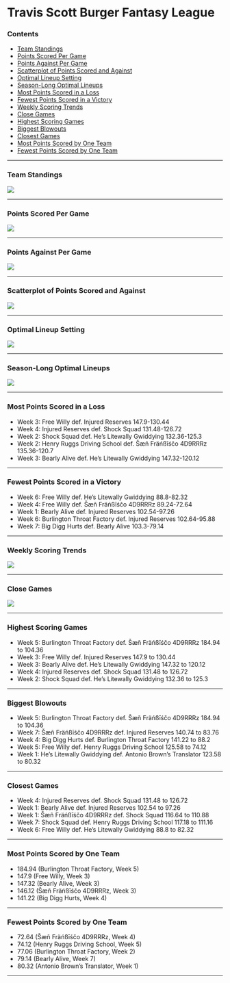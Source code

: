 Travis Scott Burger Fantasy League
================

### Contents

- [Team Standings](#team-standings)
- [Points Scored Per Game](#points-scored-per-game)
- [Points Against Per Game](#points-against-per-game)
- [Scatterplot of Points Scored and
  Against](#scatterplot-of-points-scored-and-against)
- [Optimal Lineup Setting](#optimal-lineup-setting)
- [Season-Long Optimal Lineups](#season-long-optimal-lineups)
- [Most Points Scored in a Loss](#most-points-scored-in-a-loss)
- [Fewest Points Scored in a
  Victory](#fewest-points-scored-in-a-victory)
- [Weekly Scoring Trends](#weekly-scoring-trends)
- [Close Games](#close-games)
- [Highest Scoring Games](#highest-scoring-games)
- [Biggest Blowouts](#biggest-blowouts)
- [Closest Games](#closest-games)
- [Most Points Scored by One Team](#most-points-scored-by-one-team)
- [Fewest Points Scored by One Team](#fewest-points-scored-by-one-team)

------------------------------------------------------------------------

### Team Standings

![](README_files/figure-gfm/unnamed-chunk-2-1.png)<!-- -->

------------------------------------------------------------------------

### Points Scored Per Game

![](README_files/figure-gfm/unnamed-chunk-3-1.png)<!-- -->

------------------------------------------------------------------------

### Points Against Per Game

![](README_files/figure-gfm/unnamed-chunk-4-1.png)<!-- -->

------------------------------------------------------------------------

### Scatterplot of Points Scored and Against

![](README_files/figure-gfm/unnamed-chunk-5-1.png)<!-- -->

------------------------------------------------------------------------

### Optimal Lineup Setting

![](README_files/figure-gfm/unnamed-chunk-6-1.png)<!-- -->

------------------------------------------------------------------------

### Season-Long Optimal Lineups

![](README_files/figure-gfm/unnamed-chunk-7-1.png)<!-- -->

------------------------------------------------------------------------

### Most Points Scored in a Loss

- Week 3: Free Willy def. Injured Reserves 147.9-130.44
- Week 4: Injured Reserves def. Shock Squad 131.48-126.72
- Week 2: Shock Squad def. He’s Litewally Gwiddying 132.36-125.3
- Week 2: Henry Ruggs Driving School def. Šæñ Fräńßīśčo 4D9RRRz
  135.36-120.7
- Week 3: Bearly Alive def. He’s Litewally Gwiddying 147.32-120.12

------------------------------------------------------------------------

### Fewest Points Scored in a Victory

- Week 6: Free Willy def. He’s Litewally Gwiddying 88.8-82.32
- Week 4: Free Willy def. Šæñ Fräńßīśčo 4D9RRRz 89.24-72.64
- Week 1: Bearly Alive def. Injured Reserves 102.54-97.26
- Week 6: Burlington Throat Factory def. Injured Reserves 102.64-95.88
- Week 7: Big Digg Hurts def. Bearly Alive 103.3-79.14

------------------------------------------------------------------------

### Weekly Scoring Trends

![](README_files/figure-gfm/unnamed-chunk-10-1.png)<!-- -->

------------------------------------------------------------------------

### Close Games

![](README_files/figure-gfm/unnamed-chunk-11-1.png)<!-- -->

------------------------------------------------------------------------

### Highest Scoring Games

- Week 5: Burlington Throat Factory def. Šæñ Fräńßīśčo 4D9RRRz 184.94 to
  104.36
- Week 3: Free Willy def. Injured Reserves 147.9 to 130.44
- Week 3: Bearly Alive def. He’s Litewally Gwiddying 147.32 to 120.12
- Week 4: Injured Reserves def. Shock Squad 131.48 to 126.72
- Week 2: Shock Squad def. He’s Litewally Gwiddying 132.36 to 125.3

------------------------------------------------------------------------

### Biggest Blowouts

- Week 5: Burlington Throat Factory def. Šæñ Fräńßīśčo 4D9RRRz 184.94 to
  104.36
- Week 7: Šæñ Fräńßīśčo 4D9RRRz def. Injured Reserves 140.74 to 83.76
- Week 4: Big Digg Hurts def. Burlington Throat Factory 141.22 to 88.2
- Week 5: Free Willy def. Henry Ruggs Driving School 125.58 to 74.12
- Week 1: He’s Litewally Gwiddying def. Antonio Brown’s Translator
  123.58 to 80.32

------------------------------------------------------------------------

### Closest Games

- Week 4: Injured Reserves def. Shock Squad 131.48 to 126.72
- Week 1: Bearly Alive def. Injured Reserves 102.54 to 97.26
- Week 1: Šæñ Fräńßīśčo 4D9RRRz def. Shock Squad 116.64 to 110.88
- Week 7: Shock Squad def. Henry Ruggs Driving School 117.18 to 111.16
- Week 6: Free Willy def. He’s Litewally Gwiddying 88.8 to 82.32

------------------------------------------------------------------------

### Most Points Scored by One Team

- 184.94 (Burlington Throat Factory, Week 5)
- 147.9 (Free Willy, Week 3)
- 147.32 (Bearly Alive, Week 3)
- 146.12 (Šæñ Fräńßīśčo 4D9RRRz, Week 3)
- 141.22 (Big Digg Hurts, Week 4)

------------------------------------------------------------------------

### Fewest Points Scored by One Team

- 72.64 (Šæñ Fräńßīśčo 4D9RRRz, Week 4)
- 74.12 (Henry Ruggs Driving School, Week 5)
- 77.06 (Burlington Throat Factory, Week 2)
- 79.14 (Bearly Alive, Week 7)
- 80.32 (Antonio Brown’s Translator, Week 1)

------------------------------------------------------------------------
